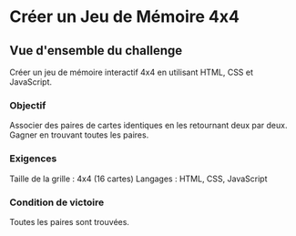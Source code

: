 # Créer un Jeu de Mémoire 4x4

## Vue d'ensemble du challenge

Créer un jeu de mémoire interactif 4x4 en utilisant HTML, CSS et JavaScript.

### Objectif

Associer des paires de cartes identiques en les retournant deux par deux.
Gagner en trouvant toutes les paires.

### Exigences

Taille de la grille : 4x4 (16 cartes)
Langages : HTML, CSS, JavaScript

### Condition de victoire

Toutes les paires sont trouvées.
